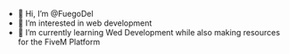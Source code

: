 - 👋 Hi, I’m @FuegoDel
- 👀 I’m interested in web development
- 🌱 I’m currently learning Wed Development while also making resources for the FiveM Platform


